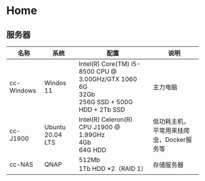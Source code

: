 # Home

## 服务器

| 名称       | 系统             | 配置                                                         | 说明                                     |
| ---------- | ---------------- | ------------------------------------------------------------ | ---------------------------------------- |
| cc-Windows | Windos 11        | Intel(R) Core(TM) i5-8500 CPU @ 3.00GHz/GTX 1060 6G<br />32Gb<br />256G SSD + 500G HDD  + 2Tb SSD | 主力电脑                                 |
| cc-J1900   | Ubuntu 20.04 LTS | Intel(R) Celeron(R) CPU  J1900  @ 1.99GHz<br />4Gb<br />64G HDD | 低功耗主机，平常用来挂爬虫，Docker服务等 |
| cc-NAS     | QNAP             | 512Mb<br />1Tb HDD *2（RAID 1）                              | 存储服务器                               |
